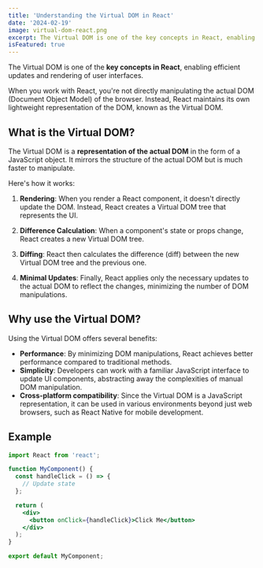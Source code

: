 ```yaml
---
title: 'Understanding the Virtual DOM in React'
date: '2024-02-19'
image: virtual-dom-react.png
excerpt: The Virtual DOM is one of the key concepts in React, enabling efficient updates and rendering of user interfaces.
isFeatured: true
---
```


The Virtual DOM is one of the **key concepts in React**, enabling efficient updates and rendering of user interfaces.

When you work with React, you're not directly manipulating the actual DOM (Document Object Model) of the browser. Instead, React maintains its own lightweight representation of the DOM, known as the Virtual DOM.

## What is the Virtual DOM?

The Virtual DOM is a **representation of the actual DOM** in the form of a JavaScript object. It mirrors the structure of the actual DOM but is much faster to manipulate.

Here's how it works:

1. **Rendering**: When you render a React component, it doesn't directly update the DOM. Instead, React creates a Virtual DOM tree that represents the UI.

2. **Difference Calculation**: When a component's state or props change, React creates a new Virtual DOM tree.

3. **Diffing**: React then calculates the difference (diff) between the new Virtual DOM tree and the previous one.

4. **Minimal Updates**: Finally, React applies only the necessary updates to the actual DOM to reflect the changes, minimizing the number of DOM manipulations.

## Why use the Virtual DOM?

Using the Virtual DOM offers several benefits:

- **Performance**: By minimizing DOM manipulations, React achieves better performance compared to traditional methods.
- **Simplicity**: Developers can work with a familiar JavaScript interface to update UI components, abstracting away the complexities of manual DOM manipulation.
- **Cross-platform compatibility**: Since the Virtual DOM is a JavaScript representation, it can be used in various environments beyond just web browsers, such as React Native for mobile development.

## Example

```jsx
import React from 'react';

function MyComponent() {
  const handleClick = () => {
    // Update state
  };

  return (
    <div>
      <button onClick={handleClick}>Click Me</button>
    </div>
  );
}

export default MyComponent;
```
